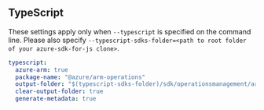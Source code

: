 ## TypeScript

These settings apply only when `--typescript` is specified on the command line.
Please also specify `--typescript-sdks-folder=<path to root folder of your azure-sdk-for-js clone>`.

``` yaml $(typescript)
typescript:
  azure-arm: true
  package-name: "@azure/arm-operations"
  output-folder: "$(typescript-sdks-folder)/sdk/operationsmanagement/arm-operations"
  clear-output-folder: true
  generate-metadata: true
```
